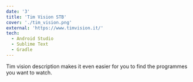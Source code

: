 ```yaml
---
date: '3'
title: 'Tim Vision STB'
cover: './tim_vision.png'
external: 'https://www.timvision.it/'
tech:
  - Android Studio
  - Sublime Text
  - Gradle
---
```


Tim vision description makes it even easier for you to find the programmes you want to watch.
